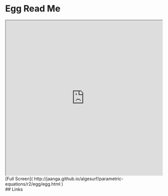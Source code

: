 Egg Read Me
===

<iframe src='http://jaanga.github.io/algesurf/parametric-equations/r2/egg/egg.html' width=100% height=500px >
There is an `iframe` here. It is not visible when viewed on github.com/algesurf. To view, please see 'Project Links' below.
</iframe>
[Full Screen]( http://jaanga.github.io/algesurf/parametric-equations/r2/egg/egg.html )
<br>
## Links 
<http://www.3d-meier.de/tut3/Seite87.html>  
